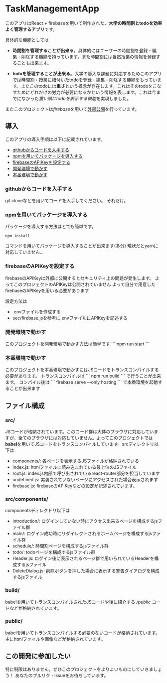 # TaskManagementApp
このアプリはReact + firebaseを用いて制作された、**大学の時間割とtodoを効率よく管理するアプリ**です。<br>

具体的な機能としては

- **時間割を管理することが出来る**。具体的にはユーザーの時間割を登録・編集・削除する機能を持っています。また時間割には当然授業の情報を登録することも出来ます。

- **todoを管理することが出来る**。大学の膨大な課題に対応するためこのアプリでは時間割・授業に紐付いたtodoを登録・編集・削除する機能をもっています。またこのtodoには**重さ**という概念が存在します。これはそのtodoをこなすためにどれだけの労力が必要になるかという情報を表します。これは今までになかった*重い順にtodoを表示する機能*を実現しました。

またこのプロジェクトは*firebase*を用いて[外部公開](https://taskmanagement-app-a78c5.web.app/)を行っています。
## 導入

このアプリの導入手順は以下に記載されています。

- [githubからコードを入手する](#github)
- [npmを用いてパッケージを導入する](#npm)
- [firebaseのAPIKeyを設定する](#firebase)
- [開発環境で動かす](#develop)
- [本番環境で動かす](#production)

<h3 id="github">githubからコードを入手する</h3>
git cloneなどを用いてコードを入手してください。
それだけ。

<h3 id="npm">npmを用いてパッケージを導入する</h3>

パッケージを導入する方法はとても簡単です。
```
npm install
```
コマンドを用いてパッケージを導入することが出来ます(多分)
現状だとyarnに対応していません...

<h3 id="firebase">firebaseのAPIKeyを設定する</h3>
firebaseのAPIKeyは外部に公開するとセキュリティ上の問題が発生します。
よってこのプロジェクトのAPIKeyは公開されていません
よって自分で用意したfirebaseのAPIKeyを用いる必要があります

設定方法は
- .envファイルを作成する
- sec/firebase.jsを参考に.envファイルにAPIKeyを記述する

<h3 id="develop">開発環境で動かす</h3>
このプロジェクトを開発環境で動かす方法は簡単です
```
npm run start
```

<h3 id="production">本番環境で動かす</h3>
このプロジェクトを本番環境で動かすにはJSコードをトランスコンパイルする必要があります。
トランスコンパイルは
```
npm run build
```
で行うことが出来ます。
コンパイル後は
```
firebase serve --only hosting
```
で本番環境を起動することが出来ます


## ファイル構成

### src/
JSコードが格納されています。このコード群は大体のブラウザに対応していますが、全てのブラウザには対応していません。よってこのプロジェクトでは**babel**を用いてJSコードをトランスコンパイルしています。srcディレクトリ以下は
- components/: 各ページを表示するJSファイルが格納されている
- index.js: htmlファイルに読み込まれている最上位のJSファイル
- root.js: index.js内部で呼び出されているreact-router部分を担当しています
- undefined.js: 実装されていないページにアクセスされた場合表示されます
- firebase.js: firebaseのAPIKeyなどの設定が記述されています。

### src/components/
componentsディレクトリ以下は
- introduction/: ログインしていない時にアクセス出来るページを構成するjsファイル群
- main/: ログイン成功時にリダイレクトされるホームページを構成するjsファイル群
- schedule/: 時間割ページを構成するjsファイル群
- todo/: todoページを構成するjsファイル群
- Header.js: ログイン後に表示されるページ群で用いられているHeaderを構成するjsファイル
- DeleteDialog.js: 削除ボタンを押した場合に表示する警告ダイアログを構成するjsファイル

### build/
babelを用いてトランスコンパイルされたJSコードや後に紹介する */public* コードなどが格納されています。

### public/
babelを用いてトランスコンパイルする必要のないコードが格納されています。主にhtmlファイルや画像などが格納されています。

## この開発に参加したい
特に制限はありません。ぜひこのプロジェクトをよりよいものにしていきましょう！
あなたのプルリク・Issueをお待ちしています。